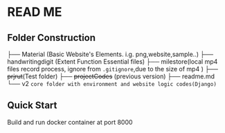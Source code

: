 # READ ME

## Folder Construction

├── Material (Basic Website's Elements. i.g. png,website,sample..)
├── handwritingdigit (Extent Function Essential files)
├── milestore(local mp4 files record process, ignore  from ```.gitignore```,due to the size of mp4 )
├── ~~prjrut~~(Test folder)
├── ~~projectCodes~~ (previous version)
├── readme.md
└── v2 ```core folder with environment and website logic codes(Django)```



## Quick Start
Build and run docker container at port 8000

